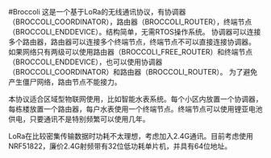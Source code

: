 #Broccoli
这是一个基于LoRa的无线通讯协议，有协调器（BROCCOLI_COORDINATOR），路由器（BROCCOLI_ROUTER），终端节点（BROCCOLI_ENDDEVICE）。结构简单，无需RTOS操作系统。
协调器可以连接多个路由器，路由器可以连接多个终端节点，终端节点不可以直接连接协调器。
如果网络只有两级可以使用路由器（BROCCOLI_FREE_ROUTER）和终端节点（BROCCOLI_ENDDEVICE），也可以使用协调器（BROCCOLI_COORDINATOR）和路由器（BROCCOLI_ROUTER）。
为了避免产生僵尸网络，路由节点不能接力。

本协议适合区域型物联网使用，比如智能水表系统。每个小区内放置一个协调器，每栋楼放置一个路由器，每户水表使用一个终端节点。终端节点可以使用锂亚电池供电，只要通讯不是特别频繁可以使用几年。

LoRa在比较密集传输数据时功耗不太理想，考虑加入2.4G通讯。目前考虑使用NRF51822，廉价2.4G射频带有32位低功耗单片机，并具有64位地址。